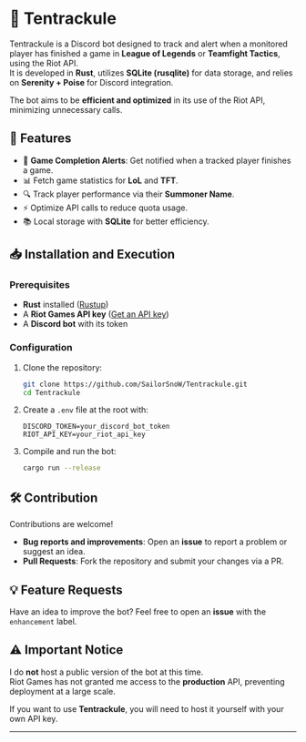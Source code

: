 # 🐙 Tentrackule

Tentrackule is a Discord bot designed to track and alert when a monitored player has finished a game in **League of Legends** or **Teamfight Tactics**, using the Riot API.  
It is developed in **Rust**, utilizes **SQLite (rusqlite)** for data storage, and relies on **Serenity + Poise** for Discord integration.

The bot aims to be **efficient and optimized** in its use of the Riot API, minimizing unnecessary calls.

## 🚀 Features

- 🔔 **Game Completion Alerts**: Get notified when a tracked player finishes a game.
- 📊 Fetch game statistics for **LoL** and **TFT**.
- 🔍 Track player performance via their **Summoner Name**.
- ⚡ Optimize API calls to reduce quota usage.
- 📚 Local storage with **SQLite** for better efficiency.

## 📥 Installation and Execution

### Prerequisites

- **Rust** installed ([Rustup](https://rustup.rs/))
- A **Riot Games API key** ([Get an API key](https://developer.riotgames.com/))
- A **Discord bot** with its token

### Configuration

1. Clone the repository:
   ```bash
   git clone https://github.com/SailorSnoW/Tentrackule.git
   cd Tentrackule
   ```
2. Create a `.env` file at the root with:
   ```env
   DISCORD_TOKEN=your_discord_bot_token
   RIOT_API_KEY=your_riot_api_key
   ```
3. Compile and run the bot:
   ```bash
   cargo run --release
   ```

## 🛠 Contribution

Contributions are welcome!

- **Bug reports and improvements**: Open an **issue** to report a problem or suggest an idea.
- **Pull Requests**: Fork the repository and submit your changes via a PR.

## 💡 Feature Requests

Have an idea to improve the bot? Feel free to open an **issue** with the `enhancement` label.

## ⚠️ Important Notice

I do **not** host a public version of the bot at this time.  
Riot Games has not granted me access to the **production** API, preventing deployment at a large scale.

If you want to use **Tentrackule**, you will need to host it yourself with your own API key.

---
